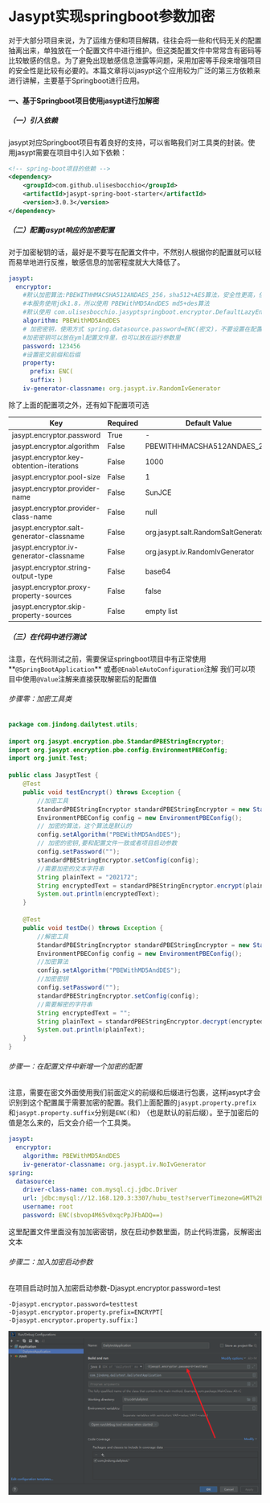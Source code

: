 # Jasypt实现springboot参数加密


<!--more-->

对于大部分项目来说，为了运维方便和项目解耦，往往会将一些和代码无关的配置抽离出来，单独放在一个配置文件中进行维护。但这类配置文件中常常含有密码等比较敏感的信息。为了避免出现敏感信息泄露等问题，采用加密等手段来增强项目的安全性是比较有必要的。本篇文章将以jasypt这个应用较为广泛的第三方依赖来进行讲解，主要基于Springboot进行应用。

#### 一、基于Springboot项目使用jasypt进行加解密

##### （一）引入依赖

jasypt对应Springboot项目有着良好的支持，可以省略我们对工具类的封装。使用jasypt需要在项目中引入如下依赖：

```xml
<!-- spring-boot项目的依赖 -->
<dependency>
    <groupId>com.github.ulisesbocchio</groupId>
    <artifactId>jasypt-spring-boot-starter</artifactId>
    <version>3.0.3</version>
</dependency>
```

##### （二）配置jasypt响应的加密配置

对于加密秘钥的话，最好是不要写在配置文件中，不然别人根据你的配置就可以轻而易举地进行反推，敏感信息的加密程度就大大降低了。

```yaml
jasypt:
  encryptor:
    #默认加密算法:PBEWITHHMACSHA512ANDAES_256，sha512+AES算法，安全性更高，但是需要 Java JDK 1.9+
    #本服务使用jdk1.8，所以使用 PBEWithMD5AndDES md5+des算法
    #默认使用 com.ulisesbocchio.jasyptspringboot.encryptor.DefaultLazyEncryptor 进行加解密 ，PooledPBEStringEncryptor可以对其加密的内容进行解密
    algorithm: PBEWithMD5AndDES
    # 加密密钥，使用方式 spring.datasource.password=ENC(密文)，不要设置在配置文件中，建议使用环境变量或者启动参数: --jasypt.encryptor.password=123456
    #加密密钥可以放在yml配置文件里，也可以放在运行参数里
    password: 123456
    #设置密文前缀和后缀
    property:
      prefix: ENC(
      suffix: )
    iv-generator-classname: org.jasypt.iv.RandomIvGenerator
```

除了上面的配置项之外，还有如下配置项可选

| Key                                       | Required | Default Value                       |
| ----------------------------------------- | -------- | ----------------------------------- |
| jasypt.encryptor.password                 | True     | -                                   |
| jasypt.encryptor.algorithm                | False    | PBEWITHHMACSHA512ANDAES_256         |
| jasypt.encryptor.key-obtention-iterations | False    | 1000                                |
| jasypt.encryptor.pool-size                | False    | 1                                   |
| jasypt.encryptor.provider-name            | False    | SunJCE                              |
| jasypt.encryptor.provider-class-name      | False    | null                                |
| jasypt.encryptor.salt-generator-classname | False    | org.jasypt.salt.RandomSaltGenerator |
| jasypt.encryptor.iv-generator-classname   | False    | org.jasypt.iv.RandomIvGenerator     |
| jasypt.encryptor.string-output-type       | False    | base64                              |
| jasypt.encryptor.proxy-property-sources   | False    | false                               |
| jasypt.encryptor.skip-property-sources    | False    | empty list                          |

##### （三）在代码中进行测试

注意，在代码测试之前，需要保证springboot项目中有正常使用**`@SpringBootApplication`** 或者`@EnableAutoConfiguration`注解
 我们可以项目中使用`@Value`注解来直接获取解密后的配置值

###### 步骤零：加密工具类

```java
package com.jindong.dailytest.utils;

import org.jasypt.encryption.pbe.StandardPBEStringEncryptor;
import org.jasypt.encryption.pbe.config.EnvironmentPBEConfig;
import org.junit.Test;

public class JasyptTest {
    @Test
    public void testEncrypt() throws Exception {
        //加密工具
        StandardPBEStringEncryptor standardPBEStringEncryptor = new StandardPBEStringEncryptor();
        EnvironmentPBEConfig config = new EnvironmentPBEConfig();
		// 加密的算法，这个算法是默认的
        config.setAlgorithm("PBEWithMD5AndDES");     
        // 加密的密钥,要和配置文件一致或者项目启动参数
        config.setPassword("");            
        standardPBEStringEncryptor.setConfig(config);
        //需要加密的文本字符串
        String plainText = "202172";
        String encryptedText = standardPBEStringEncryptor.encrypt(plainText);
        System.out.println(encryptedText);
    }

    @Test
    public void testDe() throws Exception {
        //解密工具
        StandardPBEStringEncryptor standardPBEStringEncryptor = new StandardPBEStringEncryptor();
        EnvironmentPBEConfig config = new EnvironmentPBEConfig();
		//加密算法
        config.setAlgorithm("PBEWithMD5AndDES");
        //加密密钥
        config.setPassword("");
        standardPBEStringEncryptor.setConfig(config);
        //需要解密的字符串
        String encryptedText = "";
        String plainText = standardPBEStringEncryptor.decrypt(encryptedText);
        System.out.println(plainText);
    }
}
```

###### 步骤一：在配置文件中新增一个加密的配置

注意，需要在密文外面使用我们前面定义的前缀和后缀进行包裹，这样jasypt才会识别到这个配置属于需要加密的配置。我们上面配置的`jasypt.property.prefix`和`jasypt.property.suffix`分别是`ENC(`和`)` （也是默认的前后缀）。至于加密后的值是怎么来的，后文会介绍一个工具类。

```yml
jasypt:
  encryptor:
    algorithm: PBEWithMD5AndDES
    iv-generator-classname: org.jasypt.iv.NoIvGenerator
spring:
  datasource:
    driver-class-name: com.mysql.cj.jdbc.Driver
    url: jdbc:mysql://12.168.120.3:3307/hubu_test?serverTimezone=GMT%2B8&useSSL=true&serverTimezone=Asia/Shanghai
    username: root
    password: ENC(sbvop4M65v0xqcPpJFbADQ==)
```

这里配置文件里面没有加加密密钥，放在启动参数里面，防止代码泄露，反解密出文本

###### 步骤二：加入加密启动参数

在项目启动时加入加密启动参数-Djasypt.encryptor.password=test

```shell
-Djasypt.encryptor.password=testtest
-Djasypt.encryptor.property.prefix=ENCRYPT[
-Djasypt.encryptor.property.suffix:]
```



![image-20221228202513257.png](/posts/Spring/Jasypt实现springboot参数加密/image-20221228202513257.png)

